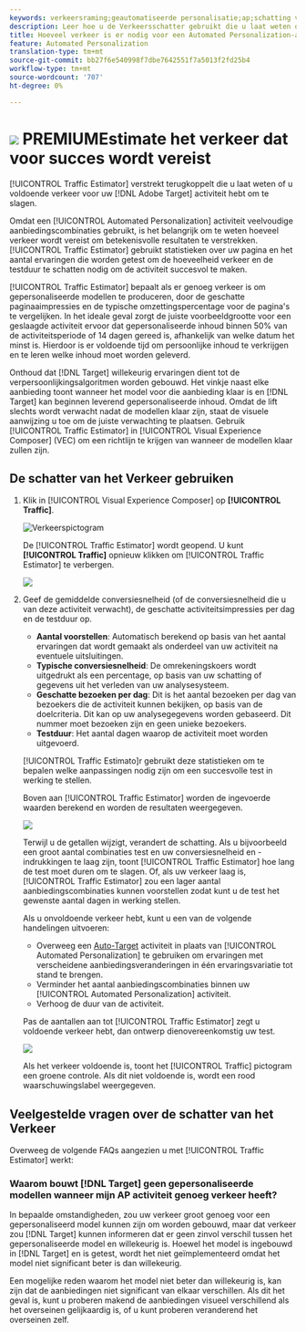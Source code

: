 ```yaml
---
keywords: verkeersraming;geautomatiseerde personalisatie;ap;schatting van verkeer
description: Leer hoe u de Verkeersschatter gebruikt die u laat weten of u voldoende verkeer hebt om uw Adobe Target Automated Personalization-activiteit te laten slagen.
title: Hoeveel verkeer is er nodig voor een Automated Personalization-activiteit?
feature: Automated Personalization
translation-type: tm+mt
source-git-commit: bb27f6e540998f7dbe7642551f7a5013f2fd25b4
workflow-type: tm+mt
source-wordcount: '707'
ht-degree: 0%

---
```



# ![](/help/assets/premium.png) PREMIUMEstimate het verkeer dat voor succes wordt vereist

[!UICONTROL Traffic Estimator] verstrekt terugkoppelt die u laat weten of u voldoende verkeer voor uw [!DNL Adobe Target] activiteit hebt om te slagen.

Omdat een [!UICONTROL Automated Personalization] activiteit veelvoudige aanbiedingscombinaties gebruikt, is het belangrijk om te weten hoeveel verkeer wordt vereist om betekenisvolle resultaten te verstrekken. [!UICONTROL Traffic Estimator] gebruikt statistieken over uw pagina en het aantal ervaringen die worden getest om de hoeveelheid verkeer en de testduur te schatten nodig om de activiteit succesvol te maken.

[!UICONTROL Traffic Estimator] bepaalt als er genoeg verkeer is om gepersonaliseerde modellen te produceren, door de geschatte paginaaimpressies en de typische omzettingspercentage voor de pagina&#39;s te vergelijken. In het ideale geval zorgt de juiste voorbeeldgrootte voor een geslaagde activiteit ervoor dat gepersonaliseerde inhoud binnen 50% van de activiteitsperiode of 14 dagen gereed is, afhankelijk van welke datum het minst is. Hierdoor is er voldoende tijd om persoonlijke inhoud te verkrijgen en te leren welke inhoud moet worden geleverd.

Onthoud dat [!DNL Target] willekeurig ervaringen dient tot de verpersoonlijkingsalgoritmen worden gebouwd. Het vinkje naast elke aanbieding toont wanneer het model voor die aanbieding klaar is en [!DNL Target] kan beginnen leverend gepersonaliseerde inhoud. Omdat de lift slechts wordt verwacht nadat de modellen klaar zijn, staat de visuele aanwijzing u toe om de juiste verwachting te plaatsen. Gebruik [!UICONTROL Traffic Estimator] in [!UICONTROL Visual Experience Composer] (VEC) om een richtlijn te krijgen van wanneer de modellen klaar zullen zijn.

## De schatter van het Verkeer gebruiken

1. Klik in [!UICONTROL Visual Experience Composer] op **[!UICONTROL Traffic]**.

   ![Verkeerspictogram](/help/c-activities/t-automated-personalization/assets/icon-traffic.png)

   De [!UICONTROL Traffic Estimator] wordt geopend. U kunt **[!UICONTROL Traffic]** opnieuw klikken om [!UICONTROL Traffic Estimator] te verbergen.

   ![](assets/ap_est.png)

1. Geef de gemiddelde conversiesnelheid (of de conversiesnelheid die u van deze activiteit verwacht), de geschatte activiteitsimpressies per dag en de testduur op.

   * **Aantal voorstellen**: Automatisch berekend op basis van het aantal ervaringen dat wordt gemaakt als onderdeel van uw activiteit na eventuele uitsluitingen.
   * **Typische conversiesnelheid**: De omrekeningskoers wordt uitgedrukt als een percentage, op basis van uw schatting of gegevens uit het verleden van uw analysesysteem.
   * **Geschatte bezoeken per dag**: Dit is het aantal bezoeken per dag van bezoekers die de activiteit kunnen bekijken, op basis van de doelcriteria. Dit kan op uw analysegegevens worden gebaseerd. Dit nummer moet bezoeken zijn en geen unieke bezoekers.
   * **Testduur**: Het aantal dagen waarop de activiteit moet worden uitgevoerd.

   [!UICONTROL Traffic Estimato]r gebruikt deze statistieken om te bepalen welke aanpassingen nodig zijn om een succesvolle test in werking te stellen.

   Boven aan [!UICONTROL Traffic Estimator] worden de ingevoerde waarden berekend en worden de resultaten weergegeven.

   ![](assets/ap_est_no.png)

   Terwijl u de getallen wijzigt, verandert de schatting. Als u bijvoorbeeld een groot aantal combinaties test en uw conversiesnelheid en -indrukkingen te laag zijn, toont [!UICONTROL Traffic Estimator] hoe lang de test moet duren om te slagen. Of, als uw verkeer laag is, [!UICONTROL Traffic Estimator] zou een lager aantal aanbiedingscombinaties kunnen voorstellen zodat kunt u de test het gewenste aantal dagen in werking stellen.

   Als u onvoldoende verkeer hebt, kunt u een van de volgende handelingen uitvoeren:

   * Overweeg een [Auto-Target](/help/c-activities/auto-target/auto-target-to-optimize.md) activiteit in plaats van [!UICONTROL Automated Personalization] te gebruiken om ervaringen met verscheidene aanbiedingsveranderingen in één ervaringsvariatie tot stand te brengen.
   * Verminder het aantal aanbiedingscombinaties binnen uw [!UICONTROL Automated Personalization] activiteit.
   * Verhoog de duur van de activiteit.

   Pas de aantallen aan tot [!UICONTROL Traffic Estimator] zegt u voldoende verkeer hebt, dan ontwerp dienovereenkomstig uw test.

   ![](assets/ap_est_yes.png)

   Als het verkeer voldoende is, toont het [!UICONTROL Traffic] pictogram een groene controle. Als dit niet voldoende is, wordt een rood waarschuwingslabel weergegeven.

## Veelgestelde vragen over de schatter van het Verkeer

Overweeg de volgende FAQs aangezien u met [!UICONTROL Traffic Estimator] werkt:

### Waarom bouwt [!DNL Target] geen gepersonaliseerde modellen wanneer mijn AP activiteit genoeg verkeer heeft?

In bepaalde omstandigheden, zou uw verkeer groot genoeg voor een gepersonaliseerd model kunnen zijn om worden gebouwd, maar dat verkeer zou [!DNL Target] kunnen informeren dat er geen zinvol verschil tussen het gepersonaliseerde model en willekeurig is. Hoewel het model is ingebouwd in [!DNL Target] en is getest, wordt het niet geïmplementeerd omdat het model niet significant beter is dan willekeurig.

Een mogelijke reden waarom het model niet beter dan willekeurig is, kan zijn dat de aanbiedingen niet significant van elkaar verschillen. Als dit het geval is, kunt u proberen makend de aanbiedingen visueel verschillend als het overseinen gelijkaardig is, of u kunt proberen veranderend het overseinen zelf.

